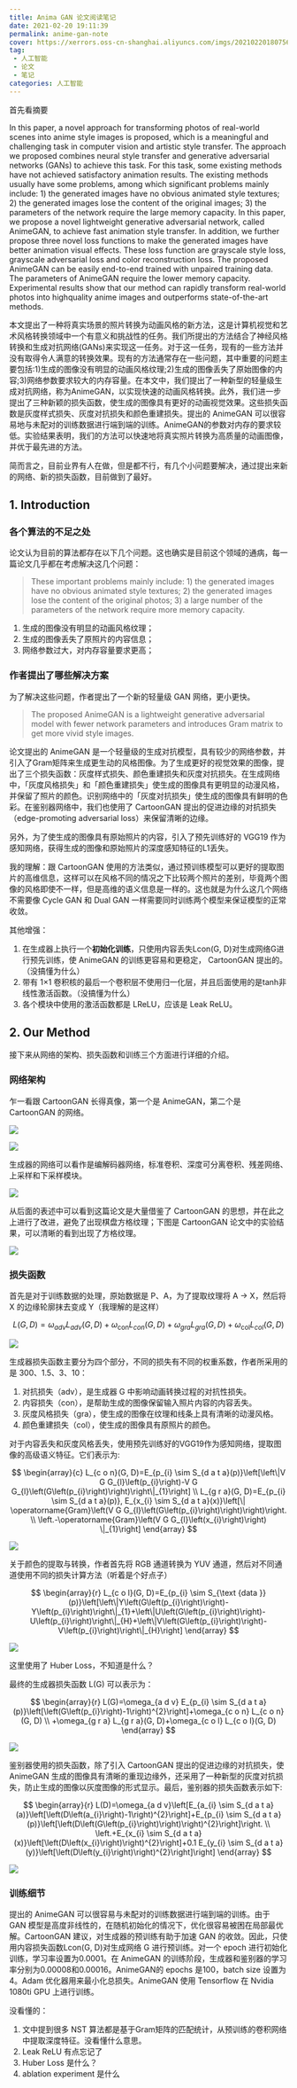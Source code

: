 ```yaml
---
title: Anima GAN 论文阅读笔记
date: 2021-02-20 19:11:39
permalink: anime-gan-note
cover: https://xerrors.oss-cn-shanghai.aliyuncs.com/imgs/20210220180756.png
tag: 
 - 人工智能
 - 论文
 - 笔记
categories: 人工智能
---
```


首先看摘要

In this paper, a novel approach for transforming photos of real-world scenes into anime style images is proposed, which is a meaningful and challenging task in computer vision and artistic style transfer. The approach we proposed combines neural style transfer and generative adversarial networks (GANs) to achieve this task. For this task, some existing methods have not achieved satisfactory animation results. The existing methods usually have some problems, among which significant problems mainly include: 1) the generated images have no obvious animated style textures; 2) the generated images lose the content of the original images; 3) the parameters of the network require the large memory capacity. In this paper, we propose a novel lightweight generative adversarial network, called AnimeGAN, to achieve fast animation style transfer. In addition, we further propose three novel loss functions to make the generated images have better animation visual effects. These loss function are grayscale style loss, grayscale adversarial loss and color reconstruction loss. The proposed AnimeGAN can be easily end-to-end trained with unpaired training data. The parameters of AnimeGAN require the lower memory capacity. Experimental results show that our method can rapidly transform real-world photos into highquality anime images and outperforms state-of-the-art methods.

本文提出了一种将真实场景的照片转换为动画风格的新方法，这是计算机视觉和艺术风格转换领域中一个有意义和挑战性的任务。我们所提出的方法结合了神经风格转换和生成对抗网络(GANs)来实现这一任务。对于这一任务，现有的一些方法并没有取得令人满意的转换效果。现有的方法通常存在一些问题，其中重要的问题主要包括:1)生成的图像没有明显的动画风格纹理;2)生成的图像丢失了原始图像的内容;3)网络参数要求较大的内存容量。在本文中，我们提出了一种新型的轻量级生成对抗网络，称为AnimeGAN，以实现快速的动画风格转换。此外，我们进一步提出了三种新颖的损失函数，使生成的图像具有更好的动画视觉效果。这些损失函数是灰度样式损失、灰度对抗损失和颜色重建损失。提出的 AnimeGAN 可以很容易地与未配对的训练数据进行端到端的训练。AnimeGAN的参数对内存的要求较低。实验结果表明，我们的方法可以快速地将真实照片转换为高质量的动画图像，并优于最先进的方法。

简而言之，目前业界有人在做，但是都不行，有几个小问题要解决，通过提出来新的网络、新的损失函数，目前做到了最好。

## 1. Introduction

### 各个算法的不足之处

论文认为目前的算法都存在以下几个问题。这也确实是目前这个领域的通病，每一篇论文几乎都在考虑解决这几个问题：

> These important problems mainly include: 1) the generated images have no obvious animated style textures; 2) the generated images lose the content of the original photos; 3) a large number of the parameters of the network require more memory capacity.

1. 生成的图像没有明显的动画风格纹理；
2. 生成的图像丢失了原照片的内容信息；
3. 网络参数过大，对内存容量要求更高；

### 作者提出了哪些解决方案

为了解决这些问题，作者提出了一个新的轻量级 GAN 网络，更小更快。

> The proposed AnimeGAN is a lightweight generative adversarial model with fewer network parameters and introduces Gram matrix to get more vivid style images.

论文提出的 AnimeGAN 是一个轻量级的生成对抗模型，具有较少的网络参数，并引入了Gram矩阵来生成更生动的风格图像。为了生成更好的视觉效果的图像，提出了三个损失函数：灰度样式损失、颜色重建损失和灰度对抗损失。在生成网络中，「灰度风格损失」和「颜色重建损失」使生成的图像具有更明显的动漫风格，并保留了照片的颜色。识别网络中的「灰度对抗损失」使生成的图像具有鲜明的色彩。在鉴别器网络中，我们也使用了 CartoonGAN 提出的促进边缘的对抗损失（edge-promoting adversarial loss）来保留清晰的边缘。

另外，为了使生成的图像具有原始照片的内容，引入了预先训练好的 VGG19 作为感知网络，获得生成的图像和原始照片的深度感知特征的L1丢失。

我的理解：跟 CartoonGAN 使用的方法类似，通过预训练模型可以更好的提取图片的高维信息，这样可以在风格不同的情况之下比较两个照片的差别，毕竟两个图像的风格即使不一样，但是高维的语义信息是一样的。这也就是为什么这几个网络不需要像 Cycle GAN 和 Dual GAN 一样需要同时训练两个模型来保证模型的正常收敛。

其他增强：

1. 在生成器上执行一个**初始化训练**，只使用内容丢失Lcon(G, D)对生成网络G进行预先训练，使 AnimeGAN 的训练更容易和更稳定， CartoonGAN 提出的。（没搞懂为什么）
2. 带有 1×1 卷积核的最后一个卷积层不使用归一化层，并且后面使用的是tanh非线性激活函数。（没搞懂为什么）
3. 各个模块中使用的激活函数都是 LReLU，应该是 Leak ReLU。


## 2. Our Method

接下来从网络的架构、损失函数和训练三个方面进行详细的介绍。

### 网络架构

乍一看跟 CartoonGAN 长得真像，第一个是 AnimeGAN，第二个是 CartoonGAN 的网络。

![](https://xerrors.oss-cn-shanghai.aliyuncs.com/imgs/20210221112827.png)

![](https://xerrors.oss-cn-shanghai.aliyuncs.com/imgs/20210221113123.png)

生成器的网络可以看作是编解码器网络，标准卷积、深度可分离卷积、残差网络、上采样和下采样模块。

![](https://xerrors.oss-cn-shanghai.aliyuncs.com/imgs/20210221113805.png)

从后面的表述中可以看到这篇论文是大量借鉴了 CartoonGAN 的思想，并在此之上进行了改进，避免了出现棋盘方格纹理；下图是 CartoonGAN 论文中的实验结果，可以清晰的看到出现了方格纹理。

![](https://xerrors.oss-cn-shanghai.aliyuncs.com/imgs/20210221121121.png)


### 损失函数

首先是对于训练数据的处理，原始数据是 P、A，为了提取纹理将 A -> X，然后将 X 的边缘轮廓抹去变成 Y（我理解的是这样）

$$
L(G, D)=\omega_{a d v} L_{a d v}(G, D)+\omega_{\operatorname{con}} L_{c o n}(G, D)+\omega_{g r a} L_{g r a}(G, D)+\omega_{\operatorname{col}} L_{c o l}(G, D)
$$

![](https://xerrors.oss-cn-shanghai.aliyuncs.com/imgs/mathpix-2021-02-21-12-33-11.png)

生成器损失函数主要分为四个部分，不同的损失有不同的权重系数，作者所采用的是 300、1.5、3、10：

1. 对抗损失（adv），是生成器 G 中影响动画转换过程的对抗性损失。
2. 内容损失（con），是帮助生成的图像保留输入照片内容的内容丢失。
3. 灰度风格损失（gra），使生成的图像在纹理和线条上具有清晰的动漫风格。
4. 颜色重建损失（col），使生成的图像具有原照片的颜色。

对于内容丢失和灰度风格丢失，使用预先训练好的VGG19作为感知网络，提取图像的高级语义特征。它们表示为:

$$
\begin{array}{c}
L_{c o n}(G, D)=E_{p_{i} \sim S_{d a t a}(p)}\left[\left\|V G G_{l}\left(p_{i}\right)-V G G_{l}\left(G\left(p_{i}\right)\right)\right\|_{1}\right] \\
L_{g r a}(G, D)=E_{p_{i} \sim S_{d a t a}(p)}, E_{x_{i} \sim S_{d a t a}(x)}\left[\| \operatorname{Gram}\left(V G G_{l}\left(G\left(p_{i}\right)\right)\right)\right. \\
\left.-\operatorname{Gram}\left(V G G_{l}\left(x_{i}\right)\right) \|_{1}\right]
\end{array}
$$

![](https://xerrors.oss-cn-shanghai.aliyuncs.com/imgs/mathpix-2021-02-21-12-46-50.png)

关于颜色的提取与转换，作者首先将 RGB 通道转换为 YUV 通道，然后对不同通道使用不同的损失计算方法（听着是个好点子）

$$
\begin{array}{r}
L_{c o l}(G, D)=E_{p_{i} \sim S_{\text {data }}(p)}\left[\left\|Y\left(G\left(p_{i}\right)\right)-Y\left(p_{i}\right)\right\|_{1}+\left\|U\left(G\left(p_{i}\right)\right)-U\left(p_{i}\right)\right\|_{H}+\left\|V\left(G\left(p_{i}\right)\right)-V\left(p_{i}\right)\right\|_{H}\right]
\end{array}
$$

![](https://xerrors.oss-cn-shanghai.aliyuncs.com/imgs/mathpix-2021-02-21-12-54-32.png)

这里使用了 Huber Loss，不知道是什么？

最终的生成器损失函数 L(G) 可以表示为：

$$
\begin{array}{r}
L(G)=\omega_{a d v} E_{p_{i} \sim S_{d a t a}(p)}\left[\left(G\left(p_{i}\right)-1\right)^{2}\right]+\omega_{c o n} L_{c o n}(G, D) \\
+\omega_{g r a} L_{g r a}(G, D)+\omega_{c o l} L_{c o l}(G, D)
\end{array}
$$

![](https://xerrors.oss-cn-shanghai.aliyuncs.com/imgs/mathpix-2021-02-21-12-58-24.png)

鉴别器使用的损失函数，除了引入 CartoonGAN 提出的促进边缘的对抗损失，使 AnimeGAN 生成的图像具有清晰的重现边缘外，还采用了一种新型的灰度对抗损失，防止生成的图像以灰度图像的形式显示。最后，鉴别器的损失函数表示如下:

$$
\begin{array}{r}
L(D)=\omega_{a d v}\left[E_{a_{i} \sim S_{d a t a}(a)}\left[\left(D\left(a_{i}\right)-1\right)^{2}\right]+E_{p_{i} \sim S_{d a t a}(p)}\left[\left(D\left(G\left(p_{i}\right)\right)\right)^{2}\right]\right. \\
\left.+E_{x_{i} \sim S_{d a t a}(x)}\left[\left(D\left(x_{i}\right)\right)^{2}\right]+0.1 E_{y_{i} \sim S_{d a t a}(y)}\left[\left(D\left(y_{i}\right)\right)^{2}\right]\right]
\end{array}
$$

![](https://xerrors.oss-cn-shanghai.aliyuncs.com/imgs/mathpix-2021-02-21-13-01-58.png)

### 训练细节

提出的 AnimeGAN 可以很容易与未配对的训练数据进行端到端的训练。由于 GAN 模型是高度非线性的，在随机初始化的情况下，优化很容易被困在局部最优解。CartoonGAN 建议，对生成器的预训练有助于加速 GAN 的收敛。因此，只使用内容损失函数Lcon(G, D)对生成网络 G 进行预训练。对一个 epoch 进行初始化训练，学习率设置为0.0001。在 AnimeGAN 的训练阶段，生成器和鉴别器的学习率分别为0.00008和0.00016。AnimeGAN的 epochs 是100，batch size 设置为4。Adam 优化器用来最小化总损失。AnimeGAN 使用 Tensorflow 在 Nvidia 1080ti GPU 上进行训练。

没看懂的：

1. 文中提到很多 NST 算法都是基于Gram矩阵的匹配统计，从预训练的卷积网络中提取深度特征。没看懂什么意思。
2. Leak ReLU 有点忘记了
3. Huber Loss 是什么？
4. ablation experiment 是什么



























